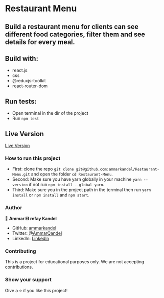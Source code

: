 # Restaurant Menu

## Build a restaurant menu for clients can see different food categories, filter them and see details for every meal.

## Build with:

- react.js
- css
- @reduxjs-toolkit
- react-router-dom

## Run tests:

- Open terminal in the dir of the project
- Run `npm test`

## Live Version
  [Live Version](https://restaurant-menu-ten.vercel.app/)

### How to run this project

- First: clone the repo `git clone git@github.com:ammarkandel/Restaurant-Menu.git` and open the folder `cd Restaurant-Menu`.
- Second: Make sure you have yarn globally in your machine `yarn --version` if not run `npm install --global yarn`.
- Third: Make sure you in the project path in the terminal then run `yarn install` or `npm install` and `npm start`.

### Author

👤 **Ammar El refay Kandel**

- GitHub: [ammarkandel](https://github.com/ammarkandel)
- Twitter: [@AmmarQandel](https://twitter.com/AmmarQandel)
- LinkedIn: [LinkedIn](https://www.linkedin.com/in/ammar-kandel-7b4100193/)

### Contributing

This is a project for educational purposes only. We are not accepting contributions.

### Show your support

Give a ⭐️ if you like this project!
